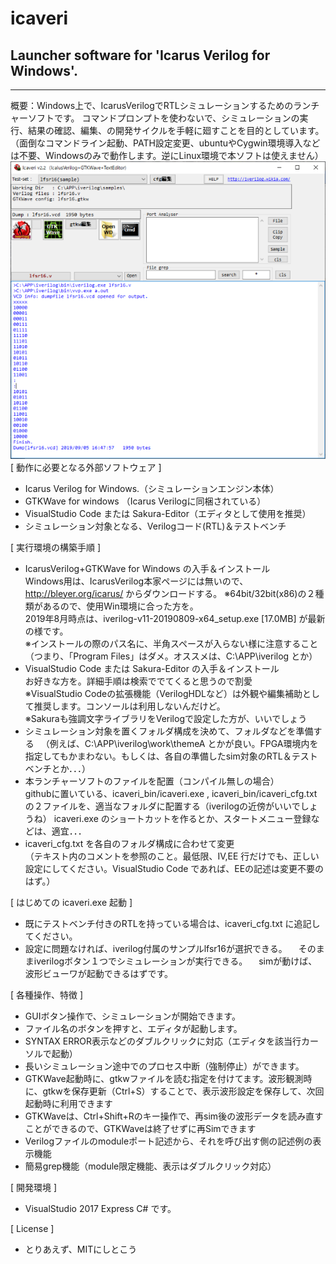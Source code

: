 # icaveri
## Launcher software  for 'Icarus Verilog for Windows'.
---
概要：Windows上で、IcarusVerilogでRTLシミュレーションするためのランチャーソフトです。
コマンドプロンプトを使わないで、シミュレーションの実行、結果の確認、編集、の開発サイクルを手軽に廻すことを目的としています。（面倒なコマンドライン起動、PATH設定変更、ubuntuやCygwin環境導入などは不要、Windowsのみで動作します。逆にLinux環境で本ソフトは使えません）  
![app_image](https://github.com/Copper-m7/www/blob/master/image/icaveri.png)  
[ 動作に必要となる外部ソフトウェア ]
- Icarus Verilog for Windows.（シミュレーションエンジン本体）
- GTKWave for windows （Icarus Verilogに同梱されている）
- VisualStudio Code または Sakura-Editor（エディタとして使用を推奨）
- シミュレーション対象となる、Verilogコード(RTL)＆テストベンチ

[ 実行環境の構築手順 ]
- IcarusVerilog+GTKWave for Windows の入手＆インストール  
  Windows用は、IcarusVerilog本家ページには無いので、http://bleyer.org/icarus/ からダウンロードする。 
  ※64bit/32bit(x86)の２種類があるので、使用Win環境に合った方を。  
  2019年8月時点は、iverilog-v11-20190809-x64_setup.exe [17.0MB] が最新の様です。  
  ※インストールの際のパス名に、半角スペースが入らない様に注意すること
  （つまり、「Program Files」はダメ。オススメは、C:\APP\iverilog とか）
- VisualStudio Code または Sakura-Editor の入手＆インストール  
  お好きな方を。詳細手順は検索ででてくると思うので割愛  
  ※VisualStudio Codeの拡張機能（VerilogHDLなど）は外観や編集補助として推奨します。コンソールは利用しないんだけど。  
  ※Sakuraも強調文字ライブラリをVerilogで設定した方が、いいでしょう
- シミュレーション対象を置くフォルダ構成を決めて、フォルダなどを準備する
　（例えば、C:\APP\iverilog\work\themeA とかが良い。FPGA環境内を指定してもかまわない。もしくは、各自の準備したsim対象のRTL＆テストベンチとか．．．）
- 本ランチャーソフトのファイルを配置（コンパイル無しの場合）  
  githubに置いている、icaveri_bin/icaveri.exe , icaveri_bin/icaveri_cfg.txt
  の２ファイルを、適当なフォルダに配置する（iverilogの近傍がいいでしょうね） 
  icaveri.exe のショートカットを作るとか、スタートメニュー登録などは、適宜．．．
- icaveri_cfg.txt を各自のフォルダ構成に合わせて変更  
  （テキスト内のコメントを参照のこと。最低限、IV,EE 行だけでも、正しい設定にしてください。VisualStudio Code であれば、EEの記述は変更不要のはず。）

[ はじめての icaveri.exe 起動 ]  
- 既にテストベンチ付きのRTLを持っている場合は、icaveri_cfg.txt に追記してください。
- 設定に問題なければ、iverilog付属のサンプルlfsr16が選択できる。
　そのままiverilogボタン１つでシミュレーションが実行できる。
　simが動けば、波形ビューワが起動できるはずです。

[ 各種操作、特徴 ]
- GUIボタン操作で、シミュレーションが開始できます。
- ファイル名のボタンを押すと、エディタが起動します。
- SYNTAX ERROR表示などのダブルクリックに対応（エディタを該当行カーソルで起動）
- 長いシミュレーション途中でのプロセス中断（強制停止）ができます。
- GTKWave起動時に、gtkwファイルを読む指定を付けてます。波形観測時に、gtkwを保存更新（Ctrl+S）することで、表示波形設定を保存して、次回起動時に利用できます
- GTKWaveは、Ctrl+Shift+Rのキー操作で、再sim後の波形データを読み直すことができるので、GTKWaveは終了せずに再Simできます
- Verilogファイルのmoduleポート記述から、それを呼び出す側の記述例の表示機能
- 簡易grep機能（module限定機能、表示はダブルクリック対応）  

[ 開発環境 ]
- VisualStudio 2017 Express C# です。  




[ License ]
- とりあえず、MITにしとこう  
